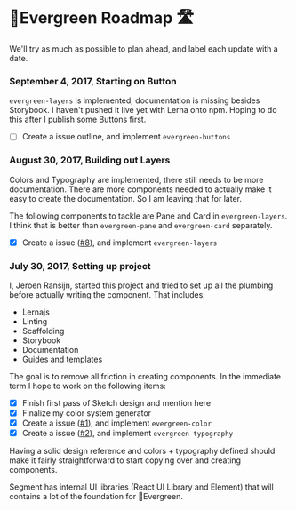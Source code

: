 # 🌲Evergreen Roadmap 🛣️

We'll try as much as possible to plan ahead, and label each update with a date.

### September 4, 2017, Starting on Button

`evergreen-layers` is implemented, documentation is missing besides Storybook.
I haven't pushed it live yet with Lerna onto npm.
Hoping to do this after I publish some Buttons first.

* [ ] Create a issue outline, and implement `evergreen-buttons`

### August 30, 2017, Building out Layers

Colors and Typography are implemented, there still needs to be more documentation.
There are more components needed to actually make it easy to create the documentation.
So I am leaving that for later.

The following components to tackle are Pane and Card in `evergreen-layers`.
I think that is better than `evergreen-pane` and `evergreen-card` separately.

* [x] Create a issue ([#8](https://github.com/segmentio/evergreen/issues/8)), and implement `evergreen-layers`

### July 30, 2017, Setting up project

I, Jeroen Ransijn, started this project and tried to set up all the plumbing
before actually writing the component. That includes:

* Lernajs
* Linting
* Scaffolding
* Storybook
* Documentation
* Guides and templates

The goal is to remove all friction in creating components.
In the immediate term I hope to work on the following items:

* [x] Finish first pass of Sketch design and mention here
* [x] Finalize my color system generator
* [x] Create a issue ([#1](https://github.com/segmentio/evergreen/issues/1)), and implement `evergreen-color`
* [x] Create a issue ([#2](https://github.com/segmentio/evergreen/issues/2)), and implement `evergreen-typography`

Having a solid design reference and colors + typography defined should make it
fairly straightforward to start copying over and creating components.

Segment has internal UI libraries (React UI Library and Element)
that will contains a lot of the foundation for 🌲Evergreen.
